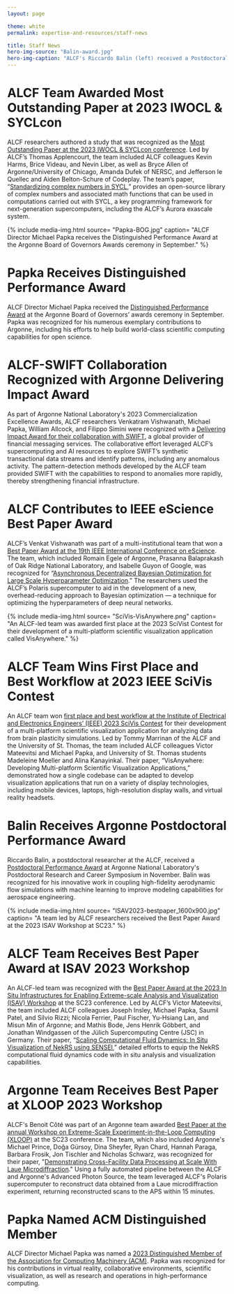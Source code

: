 ```yaml
---
layout: page

theme: white
permalink: expertise-and-resources/staff-news

title: Staff News
hero-img-source: "Balin-award.jpg"
hero-img-caption: "ALCF's Riccardo Balin (left) received a Postdoctoral Performance Award from Argonne Director Paul Kearns at the lab's Postdoctoral Research and Career Symposium in November."
---
```



# ALCF Team Awarded Most Outstanding Paper at 2023 IWOCL & SYCLcon

ALCF researchers authored a study that was recognized as the [Most Outstanding Paper at the 2023 IWOCL & SYCLcon conference](https://www.alcf.anl.gov/news/simplifying-use-complex-numbers-sycl). Led by ALCF’s Thomas Applencourt, the team included ALCF colleagues Kevin Harms, Brice Videau, and Nevin Liber, as well as Bryce Allen of Argonne/University of Chicago, Amanda Dufek of NERSC, and Jefferson le Quellec and Aiden Belton-Schure of Codeplay. The team’s paper, “[Standardizing complex numbers in SYCL](https://dl.acm.org/doi/abs/10.1145/3585341.3585343),” provides an open-source library of complex numbers and associated math functions that can be used in computations carried out with SYCL, a key programming framework for next-generation supercomputers, including the ALCF’s Aurora exascale system. 

{% include media-img.html
   source= "Papka-BOG.jpg"
   caption= "ALCF Director Michael Papka receives the Distinguished Performance Award at the Argonne Board of Governors Awards ceremony in September."
%}

# Papka Receives Distinguished Performance Award

ALCF Director Michael Papka received the [Distinguished Performance Award](https://www.alcf.anl.gov/news/alcfs-michael-e-papka-honored-distinguished-performance-award) at the Argonne Board of Governors’ awards ceremony in September. Papka was recognized for his numerous exemplary contributions to Argonne, including his efforts to help build world-class scientific computing capabilities for open science.

# ALCF-SWIFT Collaboration Recognized with Argonne Delivering Impact Award

As part of Argonne National Laboratory's 2023 Commercialization Excellence Awards, ALCF researchers Venkatram Vishwanath, Michael Papka, William Allcock, and Filippo Simini were recognized with a [Delivering Impact Award for their collaboration with SWIFT](https://www.alcf.anl.gov/news/alcf-researchers-receive-argonne-commercialization-excellence-award-swift-collaboration), a global provider of financial messaging services. The collaborative effort leveraged ALCF’s supercomputing and AI resources to explore SWIFT’s synthetic transactional data streams and identify patterns, including any anomalous activity. The pattern-detection methods developed by the ALCF team provided SWIFT with the capabilities to respond to anomalies more rapidly, thereby strengthening financial infrastructure.

# ALCF Contributes to IEEE eScience Best Paper Award
ALCF’s Venkat Vishwanath was part of a multi-institutional team that won a [Best Paper Award at the 19th IEEE International Conference on eScience](https://www.alcf.anl.gov/news/research-coauthored-alcf-and-olcf-staff-receives-ieee-escience-best-paper-award). The team, which included Romain Egele of Argonne, Prasanna Balaprakash of Oak Ridge National Laboratory, and Isabelle Guyon of Google, was recognized for “[Asynchronous Decentralized Bayesian Optimization for Large Scale Hyperparameter Optimization](https://www.computer.org/csdl/proceedings-article/e-science/2023/10254839/1QJggWpUblK).” The researchers used the ALCF’s Polaris supercomputer to aid in the development of a new, overhead-reducing approach to Bayesian optimization — a technique for optimizing the hyperparameters of deep neural networks.


{% include media-img.html
   source= "SciVis-VisAnywhere.png"
   caption= "An ALCF-led team was awarded first place at the 2023 SciVist Contest for their development of a multi-platform scientific visualization application called VisAnywhere."
%}

# ALCF Team Wins First Place and Best Workflow at 2023 IEEE SciVis Contest

An ALCF team won [first place and best workflow at the Institute of Electrical and Electronics Engineers’ (IEEE) 2023 SciVis Contest](https://www.alcf.anl.gov/news/alcf-team-wins-first-place-and-best-workflow-2023-ieee-scivis-contest) for their development of a multi-platform scientific visualization application for analyzing data from brain plasticity simulations. Led by Tommy Marrinan of the ALCF and the University of St. Thomas, the team included ALCF colleagues Victor Mateevitsi and Michael Papka, and University of St. Thomas students Madeleine Moeller and Alina Kanayinkal. Their paper, “VisAnywhere: Developing Multi-platform Scientific Visualization Applications,” demonstrated how a single codebase can be adapted to develop visualization applications that run on a variety of display technologies, including mobile devices, laptops, high-resolution display walls, and virtual reality headsets. 

# Balin Receives Argonne Postdoctoral Performance Award

Riccardo Balin, a postdoctoral researcher at the ALCF, received a [Postdoctoral Performance Award](https://www.alcf.anl.gov/news/10-researchers-receive-argonne-postdoctoral-performance-awards) at Argonne National Laboratory's Postdoctoral Research and Career Symposium in November. Balin was recognized for his innovative work in coupling high-fidelity aerodynamic flow simulations with machine learning to improve modeling capabilities for aerospace engineering.

{% include media-img.html
   source= "ISAV2023-bestpaper_1600x900.jpg"
   caption= "A team led by ALCF researchers received the Best Paper Award at the 2023 ISAV Workshop at SC23."
%}

# ALCF Team Receives Best Paper Award at ISAV 2023 Workshop

An ALCF-led team was recognized with the [Best Paper Award at the 2023 In Situ Infrastructures for Enabling Extreme-scale Analysis and Visualization (ISAV) Workshop](https://www.alcf.anl.gov/news/alcf-team-wins-best-paper-award-isav-2023-workshop) at the SC23 conference. Led by ALCF’s Victor Mateevitsi, the team included ALCF colleagues Joseph Insley, Michael Papka, Saumil Patel, and Silvio Rizzi; Nicola Ferrier, Paul Fischer, Yu-Hsiang Lan, and Misun Min of Argonne; and Mathis Bode, Jens Henrik Göbbert, and Jonathan Windgassen of the Jülich Supercomputing Centre (JSC) in Germany. Their paper, “[Scaling Computational Fluid Dynamics: In Situ Visualization of NekRS using SENSEI](https://dl.acm.org/doi/abs/10.1145/3624062.3624159),” detailed efforts to equip the NekRS computational fluid dynamics code with in situ analysis and visualization capabilities. 

# Argonne Team Receives Best Paper at XLOOP 2023 Workshop

ALCF's Benoit Côté was part of an Argonne team awarded [Best Paper at the annual Workshop on Extreme-Scale Experiment-in-the-Loop Computing (XLOOP)](https://www.alcf.anl.gov/news/argonne-team-demonstrates-rapid-cross-facility-data-processing) at the SC23 conference. The team, which also included Argonne's Michael Prince, Doğa Gürsoy, Dina Sheyfer, Ryan Chard, Hannah Paraga, Barbara Frosik, Jon Tischler and Nicholas Schwarz, was recognized for their paper, "[Demonstrating Cross-Facility Data Processing at Scale With Laue Microdiffraction](https://dl.acm.org/doi/10.1145/3624062.3624613)." Using a fully automated pipeline between the ALCF and Argonne's Advanced Photon Source, the team leveraged ALCF's Polaris supercomputer to reconstruct data obtained from a Laue microdiffraction experiment, returning reconstructed scans to the APS within 15 minutes.

# Papka Named ACM Distinguished Member

ALCF Director Michael Papka was named a [2023 Distinguished Member of the Association for Computing Machinery (ACM)](https://www.acm.org/media-center/2024/january/distinguished-members-2023). Papka was recognized for his contributions in virtual reality, collaborative environments, scientific visualization, as well as research and operations in high-performance computing. 

